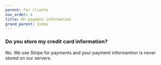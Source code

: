 ```yaml
---
parent: For clients
nav_order: 4
title: On payment information
grand_parent: Index
---
```


### Do you store my credit card information?

No. We use Stripe for payments and your payment informantion is never stored on our servers.
